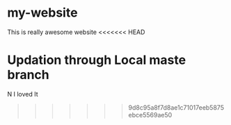 # my-website
This is really awesome website
<<<<<<< HEAD

Updation through Local maste branch 
=======
N I loved It
>>>>>>> 9d8c95a8f7d8ae1c71017eeb5875ebce5569ae50
